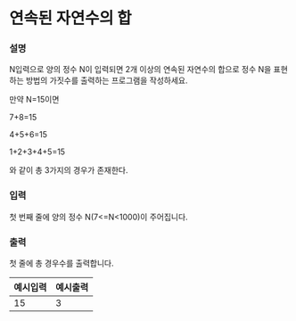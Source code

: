 # 연속된 자연수의 합
### 설명

N입력으로 양의 정수 N이 입력되면 2개 이상의 연속된 자연수의 합으로 정수 N을 표현하는 방법의 가짓수를 출력하는 프로그램을 작성하세요.

만약 N=15이면

7+8=15

4+5+6=15

1+2+3+4+5=15

와 같이 총 3가지의 경우가 존재한다.


### 입력
첫 번째 줄에 양의 정수 N(7<=N<1000)이 주어집니다.


### 출력
첫 줄에 총 경우수를 출력합니다.

| 예시입력 | 예시출력 |
|------|---|
| 15   | 3 |

